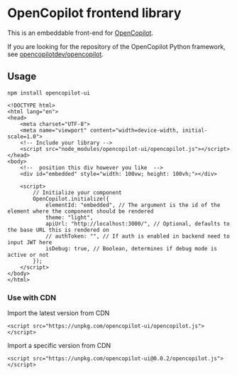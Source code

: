# OpenCopilot frontend library

This is an embeddable front-end for [OpenCopilot](https://docs.opencopilot.dev/).

If you are looking for the repository of the OpenCopilot Python framework,
see [opencopilotdev/opencopilot](https://github.com/opencopilotdev/opencopilot).

## Usage

```
npm install opencopilot-ui
```

```
<!DOCTYPE html>
<html lang="en">
<head>
    <meta charset="UTF-8">
    <meta name="viewport" content="width=device-width, initial-scale=1.0">
    <!-- Include your library -->
    <script src="node_modules/opencopilot-ui/opencopilot.js"></script>
</head>
<body>
    <!--  position this div however you like  -->
    <div id="embedded" style="width: 100vw; height: 100vh;"></div>

    <script>
        // Initialize your component
        OpenCopilot.initialize({
            elementId: "embedded", // The argument is the id of the element where the component should be rendered
            theme: "light",
            apiUrl: "http://localhost:3000/", // Optional, defaults to the base URL this is rendered on
            // authToken: "", // If auth is enabled in backend need to input JWT here
            isDebug: true, // Boolean, determines if debug mode is active or not
        });
    </script>
</body>
</html>
```

### Use with CDN

Import the latest version from CDN
```
<script src="https://unpkg.com/opencopilot-ui/opencopilot.js"></script>
```
Import a specific version from CDN
```
<script src="https://unpkg.com/opencopilot-ui@0.0.2/opencopilot.js"></script>
```

